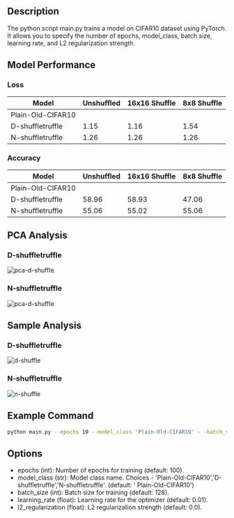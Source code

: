 ## Description

The python script main.py trains a model on CIFAR10 dataset using PyTorch. It allows you to specify the number of
epochs, model_class, batch size, learning rate, and L2 regularization strength.

## Model Performance

### Loss

| Model             | Unshuffled | 16x16 Shuffle | 8x8 Shuffle |
|-------------------|------------|---------------|-------------|
| Plain-Old-CIFAR10 |            |               |             |
| D-shuffletruffle  | 1.15       | 1.16          | 1.54        |
| N-shuffletruffle  | 1.26       | 1.26          | 1.26        |

### Accuracy

| Model             | Unshuffled | 16x16 Shuffle | 8x8 Shuffle |
|-------------------|------------|---------------|-------------|
| Plain-Old-CIFAR10 |            |               |             |
| D-shuffletruffle  | 58.96      | 58.93         | 47.06       |
| N-shuffletruffle  | 55.06      | 55.02         | 55.06       |


## PCA Analysis
### D-shuffletruffle
![pca-d-shuffle](Figures/pca_D-shuffletruffle.png "pca-D-shuffletruffle.png" ) 

### N-shuffletruffle
![pca-d-shuffle](Figures/pca_N-shuffletruffle.png "pca-D-shuffletruffle.png" ) 

## Sample Analysis

### D-shuffletruffle
![d-shuffle](Figures/D-shuffletruffle.png "D-shuffletruffle.png" ) 


### N-shuffletruffle
![n-shuffle](Figures/N-shuffletruffle.png "N-shuffletruffle.png")



## Example Command

```sh
python main.py --epochs 10 --model_class 'Plain-Old-CIFAR10' - -batch_size 128 - -learning_rate 0.01 - -l2_regularization 0.0001
```

## Options

- epochs (int): Number of epochs for training (default: 100).
- model_class (str): Model class name. Choices - 'Plain-Old-CIFAR10','D-shuffletruffle','N-shuffletruffle'. (default: '
  Plain-Old-CIFAR10')
- batch_size (int): Batch size for training (default: 128).
- learning_rate (float): Learning rate for the optimizer (default: 0.01).
- l2_regularization (float): L2 regularization strength (default: 0.0).
